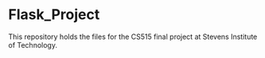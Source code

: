 # Flask_Project
This repository holds the files for the CS515 final project at Stevens Institute of Technology.
